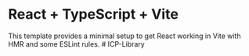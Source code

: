 # React + TypeScript + Vite

This template provides a minimal setup to get React working in Vite with HMR and some ESLint rules.
#   I C P - L i b r a r y  
 
